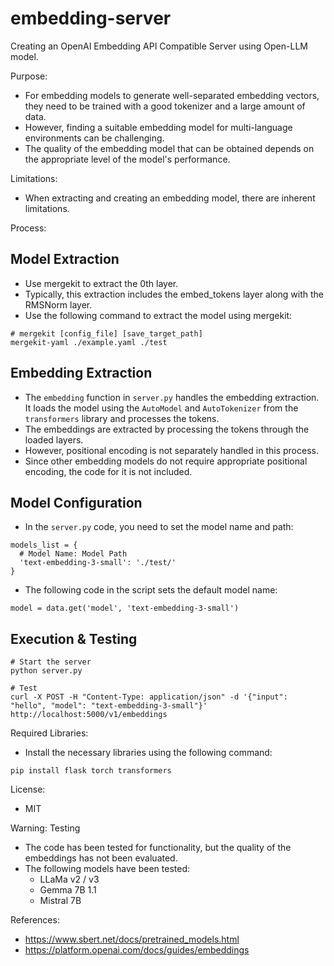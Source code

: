 # embedding-server

Creating an OpenAI Embedding API Compatible Server using Open-LLM model.

Purpose:
- For embedding models to generate well-separated embedding vectors, they need to be trained with a good tokenizer and a large amount of data.
- However, finding a suitable embedding model for multi-language environments can be challenging.
- The quality of the embedding model that can be obtained depends on the appropriate level of the model's performance.

Limitations:
- When extracting and creating an embedding model, there are inherent limitations.

Process:
## Model Extraction
- Use mergekit to extract the 0th layer.
- Typically, this extraction includes the embed_tokens layer along with the RMSNorm layer.
- Use the following command to extract the model using mergekit:
```
# mergekit [config_file] [save_target_path]
mergekit-yaml ./example.yaml ./test
```

## Embedding Extraction
- The `embedding` function in `server.py` handles the embedding extraction. It loads the model using the `AutoModel` and `AutoTokenizer` from the `transformers` library and processes the tokens.
- The embeddings are extracted by processing the tokens through the loaded layers.
- However, positional encoding is not separately handled in this process.
- Since other embedding models do not require appropriate positional encoding, the code for it is not included.

## Model Configuration
- In the `server.py` code, you need to set the model name and path:
```
models_list = {
  # Model Name: Model Path
  'text-embedding-3-small': './test/'
}
```
- The following code in the script sets the default model name:
```
model = data.get('model', 'text-embedding-3-small')
```

## Execution & Testing
```
# Start the server
python server.py

# Test
curl -X POST -H "Content-Type: application/json" -d '{"input": "hello", "model": "text-embedding-3-small"}' http://localhost:5000/v1/embeddings
```

Required Libraries:
- Install the necessary libraries using the following command:
```
pip install flask torch transformers
```

License:
- MIT

Warning: Testing
- The code has been tested for functionality, but the quality of the embeddings has not been evaluated.
- The following models have been tested:
  - LLaMa v2 / v3
  - Gemma 7B 1.1
  - Mistral 7B

References:
- https://www.sbert.net/docs/pretrained_models.html
- https://platform.openai.com/docs/guides/embeddings
